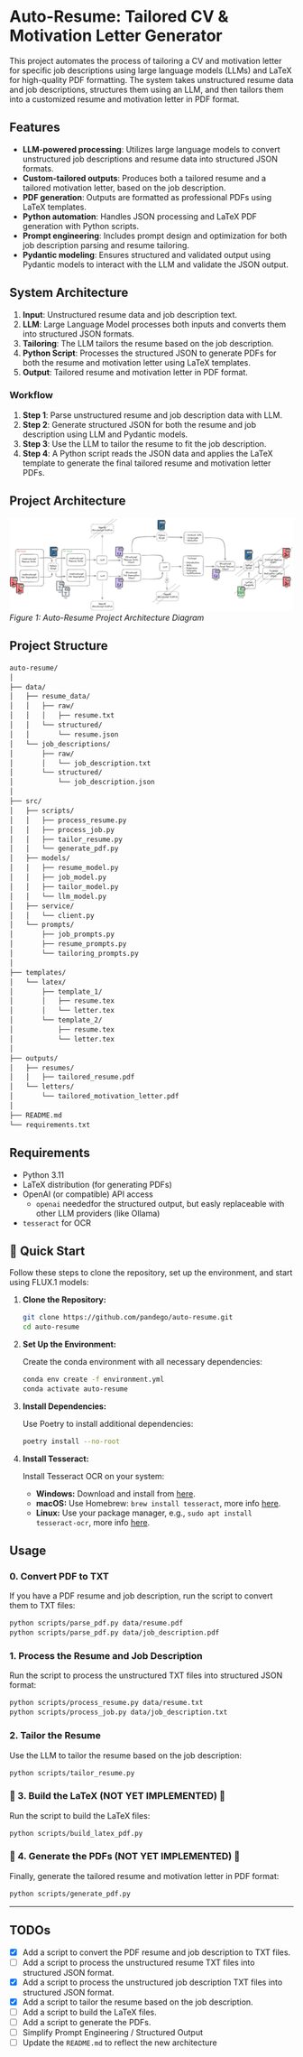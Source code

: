 
# Auto-Resume: Tailored CV & Motivation Letter Generator

This project automates the process of tailoring a CV and motivation letter for specific job descriptions using large language models (LLMs) and LaTeX for high-quality PDF formatting. The system takes unstructured resume data and job descriptions, structures them using an LLM, and then tailors them into a customized resume and motivation letter in PDF format.

## Features

- **LLM-powered processing**: Utilizes large language models to convert unstructured job descriptions and resume data into structured JSON formats.
- **Custom-tailored outputs**: Produces both a tailored resume and a tailored motivation letter, based on the job description.
- **PDF generation**: Outputs are formatted as professional PDFs using LaTeX templates.
- **Python automation**: Handles JSON processing and LaTeX PDF generation with Python scripts.
- **Prompt engineering**: Includes prompt design and optimization for both job description parsing and resume tailoring.
- **Pydantic modeling**: Ensures structured and validated output using Pydantic models to interact with the LLM and validate the JSON output.

## System Architecture

1. **Input**: Unstructured resume data and job description text.
2. **LLM**: Large Language Model processes both inputs and converts them into structured JSON formats.
3. **Tailoring**: The LLM tailors the resume based on the job description.
4. **Python Script**: Processes the structured JSON to generate PDFs for both the resume and motivation letter using LaTeX templates.
5. **Output**: Tailored resume and motivation letter in PDF format.

### Workflow

1. **Step 1**: Parse unstructured resume and job description data with LLM.
2. **Step 2**: Generate structured JSON for both the resume and job description using LLM and Pydantic models.
3. **Step 3**: Use the LLM to tailor the resume to fit the job description.
4. **Step 4**: A Python script reads the JSON data and applies the LaTeX template to generate the final tailored resume and motivation letter PDFs.


## Project Architecture

![Project Architecture](./project_architecture.png)
*Figure 1: Auto-Resume Project Architecture Diagram*

## Project Structure

```bash
auto-resume/
│
├── data/
│   ├── resume_data/
│   │   ├── raw/
│   │   │   ├── resume.txt
│   │   └── structured/
│   │       └── resume.json
│   └── job_descriptions/
│       ├── raw/
│       │   └── job_description.txt
│       └── structured/
│           └── job_description.json
│
├── src/
│   ├── scripts/
│   │   ├── process_resume.py
│   │   ├── process_job.py
│   │   ├── tailor_resume.py
│   │   └── generate_pdf.py
│   ├── models/
│   │   ├── resume_model.py
│   │   ├── job_model.py
│   │   ├── tailor_model.py
│   │   └── llm_model.py
│   ├── service/
│   │   └── client.py
│   └── prompts/
│       ├── job_prompts.py
│       ├── resume_prompts.py
│       └── tailoring_prompts.py
│
├── templates/
│   └── latex/
│       ├── template_1/
│       │   ├── resume.tex
│       │   └── letter.tex
│       └── template_2/
│           ├── resume.tex
│           └── letter.tex
│
├── outputs/
│   ├── resumes/
│   │   ├── tailored_resume.pdf
│   └── letters/
│       └── tailored_motivation_letter.pdf
│
├── README.md
└── requirements.txt
```

## Requirements

- Python 3.11
- LaTeX distribution (for generating PDFs)
- OpenAI (or compatible) API access
  - `openai` neededfor the structured output, but easly replaceable with other LLM providers (like Ollama)
- `tesseract` for OCR

## 🚀 Quick Start

Follow these steps to clone the repository, set up the environment, and start using FLUX.1 models:

1. **Clone the Repository:**

   ```bash
   git clone https://github.com/pandego/auto-resume.git
   cd auto-resume
   ```

2. **Set Up the Environment:**

   Create the conda environment with all necessary dependencies:

   ```bash
   conda env create -f environment.yml
   conda activate auto-resume
   ```

3. **Install Dependencies:**

   Use Poetry to install additional dependencies:

   ```bash
   poetry install --no-root
   ```

4. **Install Tesseract:**

   Install Tesseract OCR on your system:

   - **Windows:** Download and install from [here](https://tesseract-ocr.github.io/tessdoc/Installation.html#windows).
   - **macOS:** Use Homebrew: `brew install tesseract`, more info [here](https://tesseract-ocr.github.io/tessdoc/Installation.html#macos).
   - **Linux:** Use your package manager, e.g., `sudo apt install tesseract-ocr`, more info [here](https://tesseract-ocr.github.io/tessdoc/Installation.html#ubuntu).

## Usage

### 0. Convert PDF to TXT

If you have a PDF resume and job description, run the script to convert them to TXT files:

```bash
python scripts/parse_pdf.py data/resume.pdf
python scripts/parse_pdf.py data/job_description.pdf
```

### 1. Process the Resume and Job Description

Run the script to process the unstructured TXT files into structured JSON format:

```bash
python scripts/process_resume.py data/resume.txt
python scripts/process_job.py data/job_description.txt
```

### 2. Tailor the Resume

Use the LLM to tailor the resume based on the job description:

```bash
python scripts/tailor_resume.py
```

### 🚧 3. Build the LaTeX (NOT YET IMPLEMENTED) 🚧

Run the script to build the LaTeX files:

```bash
python scripts/build_latex_pdf.py
```

### 🚧 4. Generate the PDFs (NOT YET IMPLEMENTED) 🚧

Finally, generate the tailored resume and motivation letter in PDF format:

```bash
python scripts/generate_pdf.py
```

---

## TODOs

- [X] Add a script to convert the PDF resume and job description to TXT files.
- [ ] Add a script to process the unstructured resume TXT files into structured JSON format.
- [X] Add a script to process the unstructured job description TXT files into structured JSON format.
- [X] Add a script to tailor the resume based on the job description.
- [ ] Add a script to build the LaTeX files.
- [ ] Add a script to generate the PDFs.
- [ ] Simplify Prompt Engineering / Structured Output
- [ ] Update the `README.md` to reflect the new architecture

